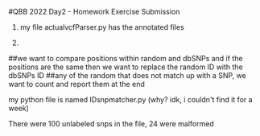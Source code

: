 #QBB 2022 Day2 - Homework Exercise Submission

1. my file actualvcfParser.py has the annotated files

2. 

##we want to compare positions within random and dbSNPs and if the positions are the same then we want to replace the random ID with the dbSNPs ID
##any of the random that does not match up with a SNP, we want to count and report them at the end

my python file is named IDsnpmatcher.py (why? idk, i couldn't find it for a week)

There were 100 unlabeled snps in the file, 24 were malformed 